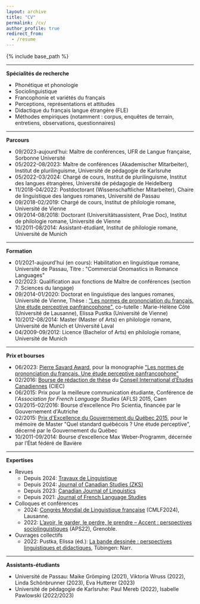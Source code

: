 ```yaml
---
layout: archive
title: "CV"
permalink: /cv/
author_profile: true
redirect_from:
  - /resume
---
```


{% include base_path %}

---
**Spécialités de recherche**
* Phonétique et phonologie
* Sociolinguistique
* Francophonie et variétés du français
* Perceptions, représentations et attitudes
* Didactique du français langue étrangère (FLE)
* Méthodes empiriques (notamment : corpus, enquêtes de terrain, entretiens, observations, questionnaires)

---
**Parcours**
* 09/2023-aujourd'hui: Maître de conférences, UFR de Langue française, Sorbonne Université
* 05/2022-08/2023: Maître de conférences (Akademischer Mitarbeiter), Institut de plurilinguisme, Université de pédagogie de Karlsruhe
* 05/2022-03/2024: Chargé de cours, Institut de plurilinguisme, Institut des langues étrangères, Université de pédagogie de Heidelberg
* 11/2018-04/2022: Postdoctorant (Wissenschaftlicher Mitarbeiter), Chaire de linguistique des langues romanes, Université de Passau
* 09/2018-02/2019: Chargé de cours, Institut de philologie romane, Université de Vienne
* 09/2014-08/2018: Doctorant (Universitätsassistent, Prae Doc), Institut de philologie romane, Université de Vienne
* 10/2011-08/2014: Assistant-étudiant, Institut de philologie romane, Université de Munich

---
**Formation**
* 01/2021-aujourd'hui (en cours): Habilitation en linguistique romane, Université de Passau, Titre : "Commercial Onomastics in Romance Languages"
* 02/2023: Qualification aux fonctions de Maître de conférences (section 7: Sciences du langage)
* 09/2014-01/2020: Doctorat en linguistique des langues romanes, Université de Vienne, Thèse : <a href="http://www.degruyter.com/document/isbn/9783110707649/html">"Les normes de prononciation du français. Une étude perceptive panfrancophone"</a>, co-tutelle : Marie-Hélène Côté (Université de Lausanne), Elissa Pustka (Université de Vienne)
* 10/2012-08/2014: Master (Master of Arts) en philologie romane, Université de Munich et Université Laval
* 04/2009-09/2012: Licence (Bachelor of Arts) en philologie romane, Université de Munich

---
**Prix et bourses**
* 06/2023: <a href="https://iccs-ciec.ca/pierre-savard-awards/">Pierre Savard Award</a>, pour la monographie <a href="http://www.degruyter.com/document/isbn/9783110707649/html">"Les normes de prononciation du français. Une étude perceptive panfrancophone"</a>
* 02/2016: <a href="https://romanistik.univie.ac.at/aktuelles/fruehere-ankuendigungen/fruehere-ankuendigungen-detail/news/zuerkennung-eines-foerderpreises-an-marc-chalier-ba-ma-vom-wissenschaftlichen-ausschuss-des-internat/?tx_news_pi1%5Bcontroller%5D=News&amp;tx_news_pi1%5Baction%5D=detail&amp;cHash=7a68fed57af68ca94d83f00728654bdc">Bourse de rédaction de thèse</a> du <a href="http://www.iccs-ciec.ca/graduate-student-scholarships/">Conseil International d’Études Canadiennes</a> (CIEC)
* 06/2015: Prix pour la meilleure communication étudiante, Conférence de l’<i>Association for French Language Studies</i> (AFLS) 2015, Caen
* 03/2015-02/2016: Bourse d’excellence Pro Scientia, financée par le Gouvernement d'Autriche
* 02/2015: <a href="https://medienportal.univie.ac.at/uniview/uni-intern/detailansicht/artikel/preise-und-auszeichnungen-im-mai-2015/">Prix d'Excellence du Gouvernement du Québec 2015</a>, pour le mémoire de Master "Quel standard québécois ? Une étude perceptive", décerné par le Gouvernement du Québec
* 10/2011-09/2014: Bourse d’excellence Max Weber-Programm, décernée par l’État fédéré de Bavière

---
**Expertises**
* Revues
  * Depuis 2024: <a href="https://shs.cairn.info/revue-travaux-de-linguistique?lang=fr">Travaux de Linguistique</a>
  * Depuis 2024: <a href="https://www.wissner.com/verlagsprogramm/sach-und-fachbuecher/kanadistik/zeitschrift-fuer-kanadastudien">Journal of Canadian Studies (ZKS)</a>
  * Depuis 2023: <a href="https://www.cambridge.org/core/journals/canadian-journal-of-linguistics-revue-canadienne-de-linguistique">Canadian Journal of Linguistics</a>
  * Depuis 2021: <a href="https://www.cambridge.org/core/journals/journal-of-french-language-studies">Journal of French Language Studies</a>
* Colloques et conférences
  * 2024: <a href="https://cmlf2024.sciencesconf.org/">Congrès Mondial de Linguistique française</a> (CMLF2024), Lausanne.
  * 2022: <a href="https://aps2022.sciencesconf.org/">L’avoir, le garder, le perdre, le prendre – Accent : perspectives sociolinguistiques</a> (APS22), Grenoble.
* Ouvrages collectifs
  * 2022: Pustka, Elissa (éd.): <a href="https://www.narr.de/la-bande-dessin%C3%A9e-18486/">La bande dessinée : perspectives linguistiques et didactiques</a>, Tübingen: Narr.

---
**Assistants-étudiants**
* Université de Passau: Maike Grömping (2021), Viktoria Wruss (2022), Linda Schönbrunner (2023), Eva Hutterer (2023)
* Université de pédagogie de Karlsruhe: Paul Mereb (2022), Isabelle Pawlowski (2022/2023)
